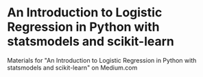 # An Introduction to Logistic Regression in Python with statsmodels and scikit-learn
Materials for "An Introduction to Logistic Regression in Python with statsmodels and scikit-learn" on Medium.com
